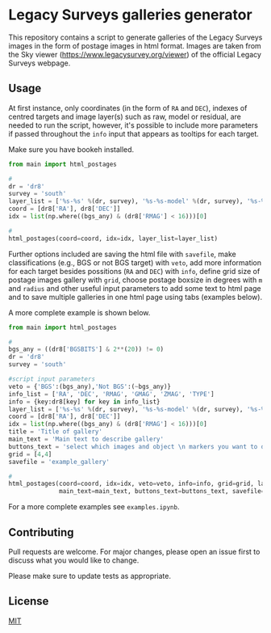 # Legacy Surveys galleries generator

This repository contains a script to generate galleries of the Legacy Surveys images in the form of postage images in html format. Images are taken from the Sky viewer (https://www.legacysurvey.org/viewer) of the official Legacy Surveys webpage.


## Usage
At first instance, only coordinates (in the form of `RA` and `DEC`), indexes of centred targets and image layer(s) such as raw, model or residual, are needed to run the script, however, it's possible to include more parameters if passed throughout the `info` input that appears as tooltips for each target.

Make sure you have bookeh installed.

```python
from main import html_postages

#
dr = 'dr8'
survey = 'south'
layer_list = ['%s-%s' %(dr, survey), '%s-%s-model' %(dr, survey), '%s-%s-resid' %(dr, survey)]
coord = [dr8['RA'], dr8['DEC']]
idx = list(np.where((bgs_any) & (dr8['RMAG'] < 16)))[0]

#
html_postages(coord=coord, idx=idx, layer_list=layer_list)
```
Further options included are saving the html file with `savefile`, make classifications (e.g., BGS or not BGS target) with `veto`, add more information for each target besides possitions (`RA` and `DEC`) with `info`, define grid size of postage images gallery with `grid`, choose postage boxsize in degrees with `m` and `radius` and other useful input parameters to add some text to html page and to save multiple galleries in one html page using tabs (examples below).

A more complete example is shown below.

```python
from main import html_postages

#
bgs_any = ((dr8['BGSBITS'] & 2**(20)) != 0)
dr = 'dr8'
survey = 'south'

#script input parameters
veto = {'BGS':(bgs_any),'Not BGS':(~bgs_any)}
info_list = ['RA', 'DEC', 'RMAG', 'GMAG', 'ZMAG', 'TYPE']
info = {key:dr8[key] for key in info_list}
layer_list = ['%s-%s' %(dr, survey), '%s-%s-model' %(dr, survey), '%s-%s-resid' %(dr, survey)]
coord = [dr8['RA'], dr8['DEC']]
idx = list(np.where((bgs_any) & (dr8['RMAG'] < 16)))[0]
title = 'Title of gallery'
main_text = 'Main text to describe gallery'
buttons_text = 'select which images and object \n markers you want to display'
grid = [4,4]
savefile = 'example_gallery'

#
html_postages(coord=coord, idx=idx, veto=veto, info=info, grid=grid, layer_list=layer_list, title=title, 
              main_text=main_text, buttons_text=buttons_text, savefile=savefile)

```
For a more complete examples see `examples.ipynb`.

## Contributing
Pull requests are welcome. For major changes, please open an issue first to discuss what you would like to change.

Please make sure to update tests as appropriate.

## License
[MIT](https://choosealicense.com/licenses/mit/)
